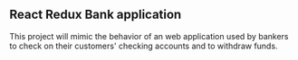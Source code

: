 ## React Redux Bank application

This project will mimic the behavior of an web application used by bankers to check on their customers' checking accounts and to withdraw funds.
